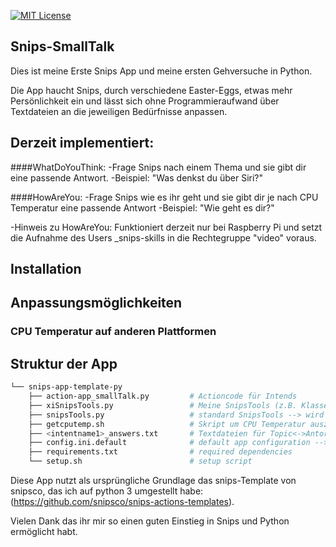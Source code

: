 [![MIT License](https://img.shields.io/badge/license-MIT-blue.svg)](https://github.com/snipsco/snips-app-template-py/blob/master/LICENSE)

## Snips-SmallTalk
Dies ist meine Erste Snips App und meine ersten Gehversuche in Python.

Die App haucht Snips, durch verschiedene Easter-Eggs, etwas mehr Persönlichkeit ein und lässt sich ohne Programmieraufwand über Textdateien an die jeweiligen Bedürfnisse anpassen.

## Derzeit implementiert:

####WhatDoYouThink:
-Frage Snips nach einem Thema und sie gibt dir eine passende Antwort.
-Beispiel: "Was denkst du über Siri?"

####HowAreYou: 
-Frage Snips wie es ihr geht und sie gibt dir je nach CPU Temperatur eine passende Antwort
-Beispiel: "Wie geht es dir?"

-Hinweis zu HowAreYou: 
Funktioniert derzeit nur bei Raspberry Pi und setzt die Aufnahme des Users _snips-skills in die Rechtegruppe "video" voraus.

## Installation

## Anpassungsmöglichkeiten

### CPU Temperatur auf anderen Plattformen


## Struktur der App

```bash
└── snips-app-template-py                                
    ├── action-app_smallTalk.py         # Actioncode für Intends
    ├── xiSnipsTools.py                 # Meine SnipsTools (z.B. Klasse Personality um Topic<->Antwort Paare aus Textdateien zu erhalten)
    ├── snipsTools.py                   # standard SnipsTools --> wird noch nicht verwendet
    ├── getcputemp.sh                   # Skript um CPU Temperatur auszulesen --> Derzeit nur für Raspberry pi
    ├── <intentname1>_answers.txt       # Textdateien für Topic<->Antort Paare je nach Intent (z.B. whatdoyouthink_answers.txt)
    ├── config.ini.default              # default app configuration --> wird noch nicht verwendet
    ├── requirements.txt                # required dependencies
    └── setup.sh                        # setup script
```

Diese App nutzt als ursprüngliche Grundlage das snips-Template von snipsco, das ich auf python 3 umgestellt habe: (https://github.com/snipsco/snips-actions-templates).

Vielen Dank das ihr mir so einen guten Einstieg in Snips und Python ermöglicht habt.
